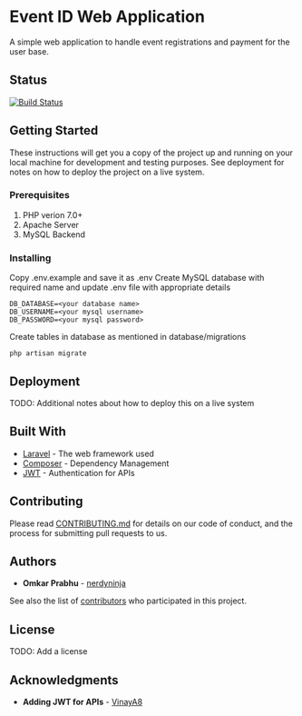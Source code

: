 # Event ID Web Application

A simple web application to handle event registrations and payment for the user base.

## Status
[![Build Status](https://travis-ci.org/siesgst-tech/eventID-web.svg?branch=master)](https://travis-ci.org/siesgst-tech/eventID-web)

## Getting Started

These instructions will get you a copy of the project up and running on your local machine for development and testing purposes. See deployment for notes on how to deploy the project on a live system.

### Prerequisites

1. PHP verion 7.0+
2. Apache Server
3. MySQL Backend

### Installing

Copy .env.example and save it as .env
Create MySQL database with required name and update .env file with appropriate details
```
DB_DATABASE=<your database name>
DB_USERNAME=<your mysql username>
DB_PASSWORD=<your mysql password>
```
Create tables in database as mentioned in database/migrations
```
php artisan migrate
```

## Deployment

TODO: Additional notes about how to deploy this on a live system

## Built With

* [Laravel](https://laravel.com) - The web framework used
* [Composer](https://getcomposer.org) - Dependency Management
* [JWT](https://jwt.io) - Authentication for APIs

## Contributing

Please read [CONTRIBUTING.md](https://github.com/siesgst-tech/eventID-web/blob/master/CONTRIBUTING.md) for details on our code of conduct, and the process for submitting pull requests to us.

## Authors

* **Omkar Prabhu** - [nerdyninja](https://github.com/nerdyninja)

See also the list of [contributors](https://github.com/siesgst-tech/eventID-web/contributors) who participated in this project.

## License

TODO: Add a license

## Acknowledgments

* **Adding JWT for APIs** - [VinayA8](https://github.com/VinayA8)